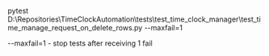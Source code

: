 pytest D:\Repositories\TimeClockAutomation\tests\test_time_clock_manager\test_time_manage_request_on_delete_rows.py --maxfail=1

--maxfail=1 - stop tests after receiving 1 fail 